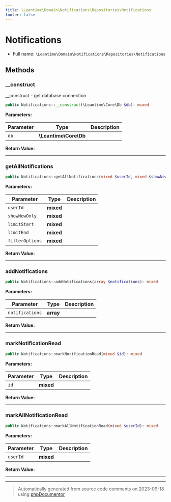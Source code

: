 ```yaml
---
title: \Leantime\Domain\Notifications\Repositories\Notifications
footer: false
---
```


# Notifications





* Full name: `\Leantime\Domain\Notifications\Repositories\Notifications`



## Methods

### __construct

__construct - get database connection

```php
public Notifications::__construct(\Leantime\Core\Db $db): mixed
```








**Parameters:**

| Parameter | Type | Description |
|-----------|------|-------------|
| `db` | **\Leantime\Core\Db** |  |


**Return Value:**





---
### getAllNotifications



```php
public Notifications::getAllNotifications(mixed $userId, mixed $showNewOnly = false, mixed $limitStart, mixed $limitEnd = 100, mixed $filterOptions = array()): mixed
```








**Parameters:**

| Parameter | Type | Description |
|-----------|------|-------------|
| `userId` | **mixed** |  |
| `showNewOnly` | **mixed** |  |
| `limitStart` | **mixed** |  |
| `limitEnd` | **mixed** |  |
| `filterOptions` | **mixed** |  |


**Return Value:**





---
### addNotifications



```php
public Notifications::addNotifications(array $notifications): mixed
```








**Parameters:**

| Parameter | Type | Description |
|-----------|------|-------------|
| `notifications` | **array** |  |


**Return Value:**





---
### markNotificationRead



```php
public Notifications::markNotificationRead(mixed $id): mixed
```








**Parameters:**

| Parameter | Type | Description |
|-----------|------|-------------|
| `id` | **mixed** |  |


**Return Value:**





---
### markAllNotificationRead



```php
public Notifications::markAllNotificationRead(mixed $userId): mixed
```








**Parameters:**

| Parameter | Type | Description |
|-----------|------|-------------|
| `userId` | **mixed** |  |


**Return Value:**





---


---
> Automatically generated from source code comments on 2023-09-18 using [phpDocumentor](http://www.phpdoc.org/)
